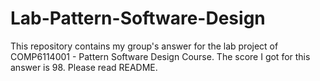 # Lab-Pattern-Software-Design
This repository contains my group's answer for the lab project of COMP6114001 - Pattern Software Design Course. The score I got for this answer is 98. Please read README.
